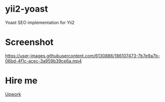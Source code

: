 # yii2-yoast
Yoast SEO implementation for Yii2

# Screenshot
https://user-images.githubusercontent.com/6130886/186107473-7b7e9a7b-06bd-4f1c-acec-3a959b39ce6a.mp4

# Hire me
<a href="https://www.upwork.com/freelancers/~01d289e63486210902" target="blank">Upwork</a>
